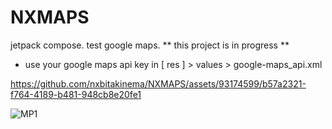 # NXMAPS
jetpack compose. test google maps. ** this  project is in progress **
- use your google maps api key in [ res ] > values > google-maps_api.xml 




https://github.com/nxbitakinema/NXMAPS/assets/93174599/b57a2321-f764-4189-b481-948cb8e20fe1

![MP1](https://github.com/nxbitakinema/NXMAPS/assets/93174599/27c42b4b-b2cf-4b16-b316-766c70468176)
